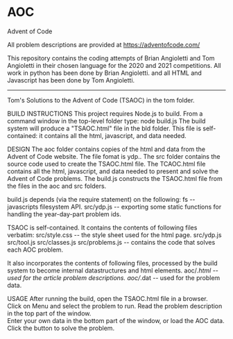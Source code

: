 # AOC
Advent of Code

All problem descriptions are provided at https://adventofcode.com/

This repository contains the coding attempts of Brian Angioletti and Tom Angioletti in their chosen language for the 2020 and 2021 competitions. All work in python has been done by Brian Angioletti. and all HTML and Javascript has been done by Tom Angioletti.

---

Tom's Solutions to the Advent of Code (TSAOC) in the tom folder.

BUILD INSTRUCTIONS
This project requires Node.js to build.
From a command window in the top-level folder type:
node build.js
The build system will produce a "TSAOC.html" file in the bld folder.
This file is self-contained:  it contains all the html, javascript, and data needed.

DESIGN
The aoc folder contains copies of the html and data from the Advent of Code website.
The file fomat is y<year>d<day>p<part>.<html or dat>.
The src folder contains the source code used to create the TSAOC.html file.
The TCAOC.html file contains all the html, javascript, and data needed to present and solve the Advent of Code problems.
The build.js constructs the TSAOC.html file from the files in the aoc and src folders.

build.js depends (via the require statement) on the following:
fs -- javascripts filesystem API.
src/ydp.js -- exporting some static functions for handling the year-day-part problem ids.

TSAOC is self-contained.  It contains the contents of following files verbatim:
src/style.css -- the style sheet used for the html page.
src/ydp.js
src/tool.js
src/classes.js
src/problems.js -- contains the code that solves each AOC problem.

It also incorporates the contents of following files, processed by the build system to become internal datastructures and html elements.
aoc/*.html -- used for the article problem descriptions.
aoc/*.dat -- used for the problem data.


USAGE
After running the build, open the TSAOC.html file in a browser.  
Click on Menu and select the problem to run.
Read the problem description in the top part of the window.  
Enter your own data in the bottom part of the window, or load the AOC data.
Click the button to solve the problem.





